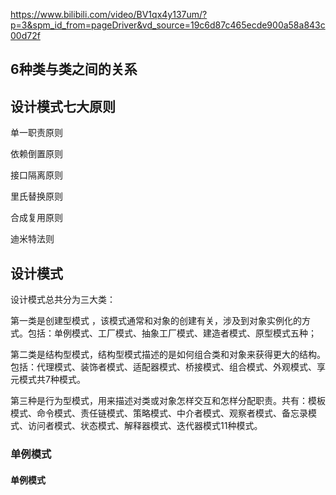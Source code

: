 
https://www.bilibili.com/video/BV1qx4y137um/?p=3&spm_id_from=pageDriver&vd_source=19c6d87c465ecde900a58a843c00d72f

## 6种类与类之间的关系

## 设计模式七大原则 

单一职责原则

依赖倒置原则

接口隔离原则

里氏替换原则

合成复用原则

迪米特法则

## 设计模式

设计模式总共分为三大类：

第一类是创建型模式 ，该模式通常和对象的创建有关，涉及到对象实例化的方式。包括：单例模式、工厂模式、抽象工厂模式、建造者模式、原型模式五种；

第二类是结构型模式，结构型模式描述的是如何组合类和对象来获得更大的结构。包括：代理模式、装饰者模式、适配器模式、桥接模式、组合模式、外观模式、享元模式共7种模式。

第三种是行为型模式，用来描述对类或对象怎样交互和怎样分配职责。共有：模板模式、命令模式、责任链模式、策略模式、中介者模式、观察者模式、备忘录模式、访问者模式、状态模式、解释器模式、迭代器模式11种模式。


### 单例模式

#### 单例模式


